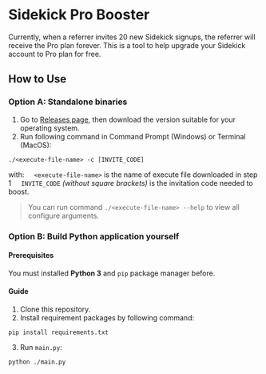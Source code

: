 
# Sidekick Pro Booster

Currently, when a referrer invites 20 new Sidekick signups, the referrer will receive the Pro plan forever.  This is a tool to help upgrade your Sidekick account to Pro plan for free.

## How to Use

### Option A: Standalone binaries

1. Go to [Releases page](https://github.com/anhdung98/sidekick-pro-booster/releases), then download the version suitable for your operating system.
2. Run following command in Command Prompt (Windows) or Terminal (MacOS):
```
./<execute-file-name> -c [INVITE_CODE]
```
with:
&nbsp;&nbsp;&nbsp;&nbsp;`<execute-file-name>` is the name of execute file downloaded in step 1
&nbsp;&nbsp;&nbsp;&nbsp;`INVITE_CODE` _(without square brackets)_ is the invitation code needed to boost.
> You can run command `./<execute-file-name> --help` to view all configure arguments.

### Option B: Build  Python application yourself
#### Prerequisites
You must installed **Python 3** and `pip` package manager before.
#### Guide
1. Clone this repository.
2. Install requirement packages by following command:
```
pip install requirements.txt
```
3. Run `main.py`:
```
python ./main.py
```